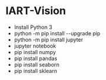 # IART-Vision

* Install Python 3
* python -m pip install --upgrade pip
* python -m pip install jupyter
* jupyter notebook
* pip install numpy
* pip install pandas
* pip install seaborn
* pip install sklearn

